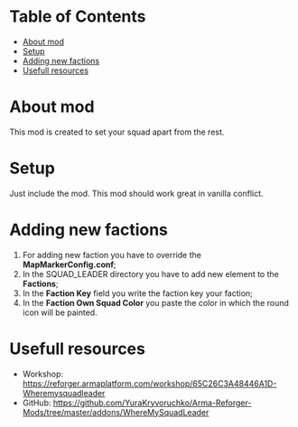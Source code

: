 <h1>Table of Contents</h1>

- [About mod](#about-mod)
- [Setup](#setup)
- [Adding new factions](#adding-new-factions)
- [Usefull resources](#usefull-resources)

# About mod

This mod is created to set your squad apart from the rest.

# Setup

Just include the mod. This mod should work great in vanilla conflict.

# Adding new factions

1. For adding new faction you have to override the **MapMarkerConfig.conf**;
2. In the SQUAD_LEADER directory you have to add new element to the **Factions**;
3. In the **Faction Key** field you write the faction key your faction;
4. In the **Faction Own Squad Color** you paste the color in which the round icon will be painted.

# Usefull resources

- Workshop: https://reforger.armaplatform.com/workshop/65C26C3A48446A1D-Wheremysquadleader
- GitHub: https://github.com/YuraKryvoruchko/Arma-Reforger-Mods/tree/master/addons/WhereMySquadLeader